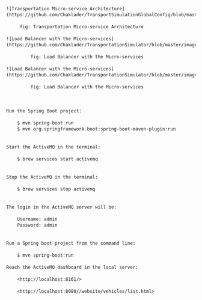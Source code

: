 
    
    
    ![Transportation Micro-service Architecture](https://github.com/Chaklader/TransportSimulationGlobalConfig/blob/master/images/1.png)
         
         fig: Transportation Micro-service Architecture
         
    ![Load Balancer with the Micro-services](https://github.com/Chaklader/TransportationSimulator/blob/master/images/2.png)
             
             fig: Load Balancer with the Micro-services
             
    ![Load Balancer with the Micro-services](https://github.com/Chaklader/TransportationSimulator/blob/master/images/2.png)
             
             fig: Load Balancer with the Micro-services         
    
    
    
    Run the Spring Boot project:
    
        $ mvn spring-boot:run
        $ mvn org.springframework.boot:spring-boot-maven-plugin:run
    
    
    Start the ActiveMQ in the terminal: 
    
        $ brew services start activemq
    
    
    Stop the ActiveMQ in the terminal: 
        
        $ brew services stop activemq
        
        
    The login in the ActiveMQ server will be: 
    
        Username: admin
        Password: admin
        
        
    Run a Spring boot project from the command line: 
    
        $ mvn spring-boot:run

    Reach the ActiveMQ dashboard in the local server:
    
        <http://localhost:8161/>
        
        <http://localhost:8080//website/vehicles/list.html>